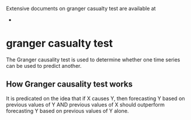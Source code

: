 Extensive documents on granger casualty test are available at

* 


# granger casualty test

The Granger causality test is used to determine whether one time 
series can be used to predict another.

## How Granger causality test works

It is predicated on the idea that if X causes Y, then forecasting Y based 
on previous values of Y AND previous values of X should outperform forecasting
Y based on previous values of Y alone.

``` python

```
